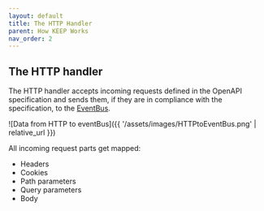 ```yaml
---
layout: default
title: The HTTP Handler
parent: How KEEP Works
nav_order: 2
---
```

## The HTTP handler

The HTTP handler accepts incoming requests defined in the OpenAPI specification and sends them, if they are in compliance with the specification, to the [EventBus](eventbus.md).

![Data from HTTP to eventBus]({{ '/assets/images/HTTPtoEventBus.png' | relative_url }})

All incoming request parts get mapped:

- Headers
- Cookies
- Path parameters
- Query parameters
- Body

